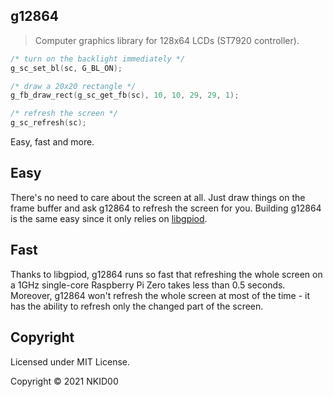 ## g12864

> Computer graphics library for 128x64 LCDs (ST7920 controller).

```c
/* turn on the backlight immediately */
g_sc_set_bl(sc, G_BL_ON);

/* draw a 20x20 rectangle */
g_fb_draw_rect(g_sc_get_fb(sc), 10, 10, 29, 29, 1);

/* refresh the screen */
g_sc_refresh(sc);
```

Easy, fast and more.

## Easy

There's no need to care about the screen at all. Just draw things on the frame buffer and ask g12864 to refresh the screen for you. Building g12864 is the same easy since it only relies on [libgpiod](https://git.kernel.org/pub/scm/libs/libgpiod/libgpiod.git/).

## Fast

Thanks to libgpiod, g12864 runs so fast that refreshing the whole screen on a 1GHz single-core Raspberry Pi Zero takes less than 0.5 seconds. Moreover, g12864 won't refresh the whole screen at most of the time - it has the ability to refresh only the changed part of the screen.

## Copyright

Licensed under MIT License.

Copyright © 2021 NKID00
